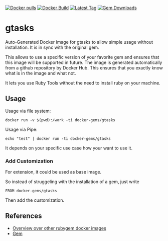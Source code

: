 [![Docker pulls](https://img.shields.io/docker/pulls/rubygem/gtasks.svg)](https://hub.docker.com/r/rubygem/gtasks/)
[![Docker Build](https://img.shields.io/docker/automated/rubygem/gtasks.svg)](https://hub.docker.com/r/rubygem/gtasks/)
[![Latest Tag](https://img.shields.io/github/tag/docker-rubygem/gtasks.svg)](https://hub.docker.com/r/rubygem/gtasks/)
[![Gem Downloads](https://img.shields.io/gem/dt/gtasks.svg)](https://rubygems.org/gems/gtasks/)
# gtasks

Auto-Generated Docker image for gtasks to allow simple usage without installation.
It is in sync with the original gem.

This allows to use a specific version of your favorite gem and ensures that this image will be supported in future.
The image is generated automatically from a github repository by Docker Hub.
This ensures that you exactly know what is in the image and what not.

It lets you use Ruby Tools without the need to install ruby on your machine.

## Usage

Usage via file system:

`docker run -v $(pwd):/work -ti docker-gems/gtasks`

Usage via Pipe:

`echo "test" | docker run -ti docker-gems/gtasks`

It depends on your specific use case how your want to use it.

### Add Customization

For extension, it could be used as base image.

So instead of struggeling with the installation of a gem, just write

`FROM docker-gems/gtasks`

Then add the customization.

## References

 - [Overview over other rubygem docker images](https://github.com/thinkbot/docker-rubygem)
 - [Gem](https://rubygems.org/gems/gtasks/)

